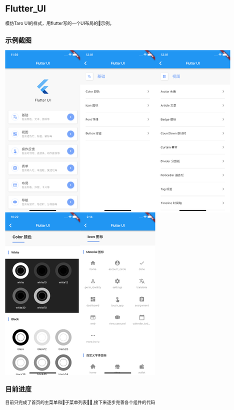 # Flutter_UI

模仿Taro UI的样式，用flutter写的一个UI布局的示例。

## 示例截图
<div style="display:flex">
<img src="./screenshots/screenshots_1.png" width="240" />
<img src="./screenshots/screenshots_2.png" width="240" />
<img src="./screenshots/screenshots_3.png" width="240" />
</div>

<div style="display:flex">
<img src="./screenshots/screenshots_4.png" width="240" />
<img src="./screenshots/screenshots_5.png" width="240" />
</div>

## 目前进度

目前只完成了首页的主菜单和子菜单列表,接下来逐步完善各个组件的代码